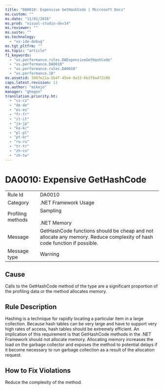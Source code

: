```yaml
---
title: "DA0010: Expensive GetHashCode | Microsoft Docs"
ms.custom: ""
ms.date: "11/01/2016"
ms.prod: "visual-studio-dev14"
ms.reviewer: ""
ms.suite: ""
ms.technology: 
  - "vs-ide-debug"
ms.tgt_pltfrm: ""
ms.topic: "article"
f1_keywords: 
  - "vs.performance.rules.DAExpensiveGetHashCode"
  - "vs.performance.DA0010"
  - "vs.performance.rules.DA0010"
  - "vs.performance.10"
ms.assetid: 3987e21a-5b4f-45e4-8a33-6b3f0a472c08
caps.latest.revision: 11
ms.author: "mikejo"
manager: "ghogen"
translation.priority.ht: 
  - "cs-cz"
  - "de-de"
  - "es-es"
  - "fr-fr"
  - "it-it"
  - "ja-jp"
  - "ko-kr"
  - "pl-pl"
  - "pt-br"
  - "ru-ru"
  - "tr-tr"
  - "zh-cn"
  - "zh-tw"
---
```

# DA0010: Expensive GetHashCode
|||  
|-|-|  
|Rule Id|DA0010|  
|Category|.NET Framework Usage|  
|Profiling methods|Sampling<br /><br /> .NET Memory|  
|Message|GetHashCode functions should be cheap and not allocate any memory. Reduce complexity of hash code function if possible.|  
|Message type|Warning|  
  
## Cause  
 Calls to the GetHashCode method of the type are a significant proportion of the profiling data or the method allocates memory.  
  
## Rule Description  
 Hashing is a technique for rapidly locating a particular item in a large collection. Because hash tables can be very large and have to support very high rates of access,  hash tables should be extremely efficient. An implication of this requirement is that GetHashCode methods in the .NET Framework should not allocate memory. Allocating memory increases the load on the garbage collector and exposes the method to potential delays if it become necessary to run garbage collection as a result of the allocation request.  
  
## How to Fix Violations  
 Reduce the complexity of the method.
